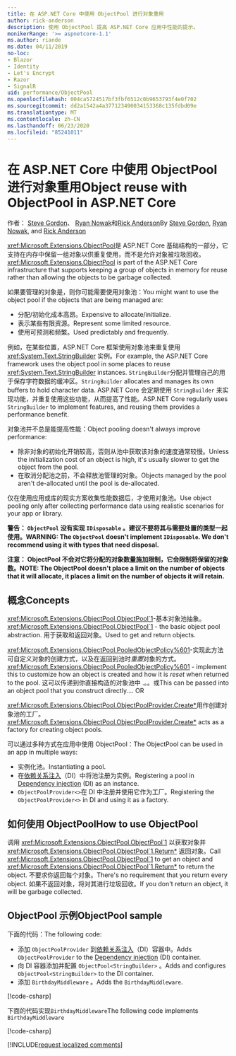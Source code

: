```yaml
---
title: 在 ASP.NET Core 中使用 ObjectPool 进行对象重用
author: rick-anderson
description: 使用 ObjectPool 提高 ASP.NET Core 应用中性能的提示。
monikerRange: '>= aspnetcore-1.1'
ms.author: riande
ms.date: 04/11/2019
no-loc:
- Blazor
- Identity
- Let's Encrypt
- Razor
- SignalR
uid: performance/ObjectPool
ms.openlocfilehash: 004ca5724517bf3fbf6512c0b9653793f4e0f702
ms.sourcegitcommit: dd2a1542a4a377123490034153368c135fdbd09e
ms.translationtype: MT
ms.contentlocale: zh-CN
ms.lasthandoff: 06/23/2020
ms.locfileid: "85241011"
---
```

# <a name="object-reuse-with-objectpool-in-aspnet-core"></a><span data-ttu-id="e3a9a-103">在 ASP.NET Core 中使用 ObjectPool 进行对象重用</span><span class="sxs-lookup"><span data-stu-id="e3a9a-103">Object reuse with ObjectPool in ASP.NET Core</span></span>

<span data-ttu-id="e3a9a-104">作者： [Steve Gordon](https://twitter.com/stevejgordon)、 [Ryan Nowak](https://github.com/rynowak)和[Rick Anderson](https://twitter.com/RickAndMSFT)</span><span class="sxs-lookup"><span data-stu-id="e3a9a-104">By [Steve Gordon](https://twitter.com/stevejgordon), [Ryan Nowak](https://github.com/rynowak), and [Rick Anderson](https://twitter.com/RickAndMSFT)</span></span>

<span data-ttu-id="e3a9a-105"><xref:Microsoft.Extensions.ObjectPool>是 ASP.NET Core 基础结构的一部分，它支持在内存中保留一组对象以供重复使用，而不是允许对象被垃圾回收。</span><span class="sxs-lookup"><span data-stu-id="e3a9a-105"><xref:Microsoft.Extensions.ObjectPool> is part of the ASP.NET Core infrastructure that supports keeping a group of objects in memory for reuse rather than allowing the objects to be garbage collected.</span></span>

<span data-ttu-id="e3a9a-106">如果要管理的对象是，则你可能需要使用对象池：</span><span class="sxs-lookup"><span data-stu-id="e3a9a-106">You might want to use the object pool if the objects that are being managed are:</span></span>

- <span data-ttu-id="e3a9a-107">分配/初始化成本高昂。</span><span class="sxs-lookup"><span data-stu-id="e3a9a-107">Expensive to allocate/initialize.</span></span>
- <span data-ttu-id="e3a9a-108">表示某些有限资源。</span><span class="sxs-lookup"><span data-stu-id="e3a9a-108">Represent some limited resource.</span></span>
- <span data-ttu-id="e3a9a-109">使用可预测和频繁。</span><span class="sxs-lookup"><span data-stu-id="e3a9a-109">Used predictably and frequently.</span></span>

<span data-ttu-id="e3a9a-110">例如，在某些位置，ASP.NET Core 框架使用对象池来重复使用 <xref:System.Text.StringBuilder> 实例。</span><span class="sxs-lookup"><span data-stu-id="e3a9a-110">For example, the ASP.NET Core framework uses the object pool in some places to reuse <xref:System.Text.StringBuilder> instances.</span></span> <span data-ttu-id="e3a9a-111">`StringBuilder`分配并管理自己的用于保存字符数据的缓冲区。</span><span class="sxs-lookup"><span data-stu-id="e3a9a-111">`StringBuilder` allocates and manages its own buffers to hold character data.</span></span> <span data-ttu-id="e3a9a-112">ASP.NET Core 会定期使用 `StringBuilder` 来实现功能，并重复使用这些功能，从而提高了性能。</span><span class="sxs-lookup"><span data-stu-id="e3a9a-112">ASP.NET Core regularly uses `StringBuilder` to implement features, and reusing them provides a performance benefit.</span></span>

<span data-ttu-id="e3a9a-113">对象池并不总是能提高性能：</span><span class="sxs-lookup"><span data-stu-id="e3a9a-113">Object pooling doesn't always improve performance:</span></span>

- <span data-ttu-id="e3a9a-114">除非对象的初始化开销较高，否则从池中获取该对象的速度通常较慢。</span><span class="sxs-lookup"><span data-stu-id="e3a9a-114">Unless the initialization cost of an object is high, it's usually slower to get the object from the pool.</span></span>
- <span data-ttu-id="e3a9a-115">在取消分配池之前，不会释放池管理的对象。</span><span class="sxs-lookup"><span data-stu-id="e3a9a-115">Objects managed by the pool aren't de-allocated until the pool is de-allocated.</span></span>

<span data-ttu-id="e3a9a-116">仅在使用应用或库的现实方案收集性能数据后，才使用对象池。</span><span class="sxs-lookup"><span data-stu-id="e3a9a-116">Use object pooling only after collecting performance data using realistic scenarios for your app or library.</span></span>

<span data-ttu-id="e3a9a-117">**警告： `ObjectPool` 没有实现 `IDisposable` 。建议不要将其与需要处置的类型一起使用。**</span><span class="sxs-lookup"><span data-stu-id="e3a9a-117">**WARNING: The `ObjectPool` doesn't implement `IDisposable`. We don't recommend using it with types that need disposal.**</span></span>

<span data-ttu-id="e3a9a-118">**注意： ObjectPool 不会对它将分配的对象数量施加限制，它会限制将保留的对象数。**</span><span class="sxs-lookup"><span data-stu-id="e3a9a-118">**NOTE: The ObjectPool doesn't place a limit on the number of objects that it will allocate, it places a limit on the number of objects it will retain.**</span></span>

## <a name="concepts"></a><span data-ttu-id="e3a9a-119">概念</span><span class="sxs-lookup"><span data-stu-id="e3a9a-119">Concepts</span></span>

<span data-ttu-id="e3a9a-120"><xref:Microsoft.Extensions.ObjectPool.ObjectPool`1>-基本对象池抽象。</span><span class="sxs-lookup"><span data-stu-id="e3a9a-120"><xref:Microsoft.Extensions.ObjectPool.ObjectPool`1> - the basic object pool abstraction.</span></span> <span data-ttu-id="e3a9a-121">用于获取和返回对象。</span><span class="sxs-lookup"><span data-stu-id="e3a9a-121">Used to get and return objects.</span></span>

<span data-ttu-id="e3a9a-122"><xref:Microsoft.Extensions.ObjectPool.PooledObjectPolicy%601>-实现此方法可自定义对象的创建方式，以及在返回到池时*重置*对象的方式。</span><span class="sxs-lookup"><span data-stu-id="e3a9a-122"><xref:Microsoft.Extensions.ObjectPool.PooledObjectPolicy%601> - implement this to customize how an object is created and how it is *reset* when returned to the pool.</span></span> <span data-ttu-id="e3a9a-123">这可以传递到你直接构造的对象池中 .。。或</span><span class="sxs-lookup"><span data-stu-id="e3a9a-123">This can be passed into an object pool that you construct directly.... OR</span></span>

<span data-ttu-id="e3a9a-124"><xref:Microsoft.Extensions.ObjectPool.ObjectPoolProvider.Create*>用作创建对象池的工厂。</span><span class="sxs-lookup"><span data-stu-id="e3a9a-124"><xref:Microsoft.Extensions.ObjectPool.ObjectPoolProvider.Create*> acts as a factory for creating object pools.</span></span>
<!-- REview, there is no ObjectPoolProvider<T> -->

<span data-ttu-id="e3a9a-125">可以通过多种方式在应用中使用 ObjectPool：</span><span class="sxs-lookup"><span data-stu-id="e3a9a-125">The ObjectPool can be used in an app in multiple ways:</span></span>

* <span data-ttu-id="e3a9a-126">实例化池。</span><span class="sxs-lookup"><span data-stu-id="e3a9a-126">Instantiating a pool.</span></span>
* <span data-ttu-id="e3a9a-127">在[依赖关系注入](xref:fundamentals/dependency-injection)（DI）中将池注册为实例。</span><span class="sxs-lookup"><span data-stu-id="e3a9a-127">Registering a pool in [Dependency injection](xref:fundamentals/dependency-injection) (DI) as an instance.</span></span>
* <span data-ttu-id="e3a9a-128">`ObjectPoolProvider<>`在 DI 中注册并使用它作为工厂。</span><span class="sxs-lookup"><span data-stu-id="e3a9a-128">Registering the `ObjectPoolProvider<>` in DI and using it as a factory.</span></span>

## <a name="how-to-use-objectpool"></a><span data-ttu-id="e3a9a-129">如何使用 ObjectPool</span><span class="sxs-lookup"><span data-stu-id="e3a9a-129">How to use ObjectPool</span></span>

<span data-ttu-id="e3a9a-130">调用 <xref:Microsoft.Extensions.ObjectPool.ObjectPool`1> 以获取对象并 <xref:Microsoft.Extensions.ObjectPool.ObjectPool`1.Return*> 返回对象。</span><span class="sxs-lookup"><span data-stu-id="e3a9a-130">Call <xref:Microsoft.Extensions.ObjectPool.ObjectPool`1> to get an object and <xref:Microsoft.Extensions.ObjectPool.ObjectPool`1.Return*> to return the object.</span></span>  <span data-ttu-id="e3a9a-131">不要求你返回每个对象。</span><span class="sxs-lookup"><span data-stu-id="e3a9a-131">There's no requirement that you return every object.</span></span> <span data-ttu-id="e3a9a-132">如果不返回对象，将对其进行垃圾回收。</span><span class="sxs-lookup"><span data-stu-id="e3a9a-132">If you don't return an object, it will be garbage collected.</span></span>

## <a name="objectpool-sample"></a><span data-ttu-id="e3a9a-133">ObjectPool 示例</span><span class="sxs-lookup"><span data-stu-id="e3a9a-133">ObjectPool sample</span></span>

<span data-ttu-id="e3a9a-134">下面的代码：</span><span class="sxs-lookup"><span data-stu-id="e3a9a-134">The following code:</span></span>

* <span data-ttu-id="e3a9a-135">添加 `ObjectPoolProvider` 到[依赖关系注入](xref:fundamentals/dependency-injection)（DI）容器中。</span><span class="sxs-lookup"><span data-stu-id="e3a9a-135">Adds `ObjectPoolProvider` to the [Dependency injection](xref:fundamentals/dependency-injection) (DI) container.</span></span>
* <span data-ttu-id="e3a9a-136">向 DI 容器添加并配置 `ObjectPool<StringBuilder>` 。</span><span class="sxs-lookup"><span data-stu-id="e3a9a-136">Adds and configures `ObjectPool<StringBuilder>` to the DI container.</span></span>
* <span data-ttu-id="e3a9a-137">添加 `BirthdayMiddleware` 。</span><span class="sxs-lookup"><span data-stu-id="e3a9a-137">Adds the `BirthdayMiddleware`.</span></span>

[!code-csharp[](ObjectPool/ObjectPoolSample/Startup.cs?name=snippet)]

<span data-ttu-id="e3a9a-138">下面的代码实现`BirthdayMiddleware`</span><span class="sxs-lookup"><span data-stu-id="e3a9a-138">The following code implements `BirthdayMiddleware`</span></span>

[!code-csharp[](ObjectPool/ObjectPoolSample/BirthdayMiddleware.cs?name=snippet)]

[!INCLUDE[request localized comments](~/includes/code-comments-loc.md)]
